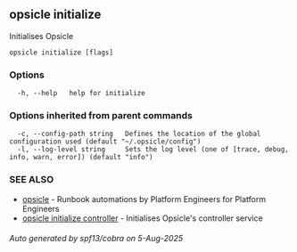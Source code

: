 ## opsicle initialize

Initialises Opsicle

```
opsicle initialize [flags]
```

### Options

```
  -h, --help   help for initialize
```

### Options inherited from parent commands

```
  -c, --config-path string   Defines the location of the global configuration used (default "~/.opsicle/config")
  -l, --log-level string     Sets the log level (one of [trace, debug, info, warn, error]) (default "info")
```

### SEE ALSO

* [opsicle](cli/opsicle.md)	 - Runbook automations by Platform Engineers for Platform Engineers
* [opsicle initialize controller](cli/opsicle_initialize_controller.md)	 - Initialises Opsicle's controller service

###### Auto generated by spf13/cobra on 5-Aug-2025
